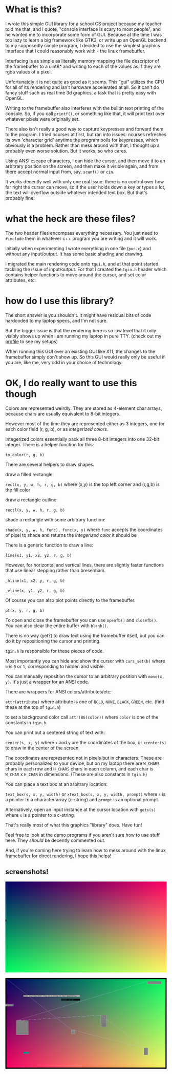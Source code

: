 # What is this?

I wrote this simple GUI library for a school CS project
because my teacher told me that, and I quote,
"console interface is scary to most people", and he wanted
me to incorporate some form of GUI. Because at the time I was
too lazy to learn a big framework like GTK3, or write up an
OpenGL backend to my supposedly simple program, I decided to
use the simplest graphics interface that I could reasonably
work with - the linux framebuffer.

Interfacing is as simple as literally memory mapping the file
descriptor of the framebuffer to a uint8\* and writing to each
of the values as if they are rgba values of a pixel.

Unfortunately it is not quite as good as it seems. This "gui"
utilizes the CPU for all of its rendering and isn't hardware
accelerated at all. So it can't do fancy stuff such as real
time 3d graphics, a task that is pretty easy with OpenGL.

Writing to the framebuffer also interferes with the builtin
text printing of the console. So, if you call `printf()`, or
something like that, it will print text over whatever pixels
were originally set.

There also isn't really a good way to capture keypresses
and forward them to the program. I tried ncurses at first, but
ran into issues: ncurses refreshes its own 'character grid'
anytime the program polls for keypresses, which obviously is
a problem. Rather than mess around with that, I thought up
a probably even worse solution. But it works, so who cares.

Using ANSI escape characters, I can hide the cursor, and then
move it to an arbitrary position on the screen, and then make
it visible again, and from there accept normal input from, say,
`scanf()` or `cin`.

It works decently well with only one real issue: there is no
control over how far right the cursor can move, so if the user
holds down a key or types a lot, the text will overflow outside
whatever intended text box. But that's probably fine!

# what the heck are these files?

The two header files encompass everything necessary.
You just need to `#include` them in whatever c++ program
you are writing and it will work.

initially when experimenting I wrote everything in one file
(`poc.c`) and without any input/output. It has some basic
shading and drawing.

I migrated the main rendering code onto `tgui.h`, and at that
point started tackling the issue of input/output. For that I
created the `tgin.h` header which contains helper functions
to move around the cursor, and set color attributes, etc.

# how do I use this library?

The short answer is you shouldn't. It might have residual
bits of code hardcoded to my laptop specs, and I'm not sure.

But the bigger issue is that the rendering here is so low
level that it only visibly shows up when I am running my
laptop in pure TTY. (check out my [profile](https://github.com/vmhl87)
to see my setups)

When running this GUI over an existing GUI like X11, the changes
to the framebuffer simply don't show up. So this GUI would really
only be useful if you are, like me, very odd in your choice of
technology.

# OK, I do really want to use this though

Colors are represented weirdly. They are stored as 4-element char
arrays, because chars are usually equivalent to 8-bit integers.

However most of the time they are represented either as 3 integers,
one for each color field (r, g, b), or as *integerized colors*.

Integerized colors essentially pack all three 8-bit integers into
one 32-bit integer. There is a helper function for this:

`to_color(r, g, b)`

There are several helpers to draw shapes.


draw a filled rectangle:

`rect(x, y, w, h, r, g, b)` where (x,y) is the top left corner
and (r,g,b) is the fill color


draw a rectangle outline:

`rectl(x, y, w, h, r, g, b)`


shade a rectangle with some arbitrary function:

`shade(x, y, w, h, func), func(x, y)` where `func` accepts the coordinates
of pixel to shade and returns the *integerized color* it should be


There is a generic function to draw a line:

`line(x1, y1, x2, y2, r, g, b)`


However, for horizontal and vertical lines, there are slightly faster
functions that use linear stepping rather than bresenham.

`_hline(x1, x2, y, r, g, b)`

`_vline(x, y1, y2, r, g, b)`


Of course you can also plot points directly to the framebuffer.

`pt(x, y, r, g, b)`


To open and close the framebuffer you can use `openfb()` and `closefb()`.
You can also clear the entire buffer with `blank()`.


There is no way (yet?) to draw text using the framebuffer itself, but
you can do it by repositioning the cursor and printing.

`tgin.h` is responsible for these pieces of code.


Most importantly you can hide and show the cursor with `curs_set(b)`
where `b` is `0` or `1`, corresponding to hidden and visible.


You can manually reposition the cursor to an arbitrary position with
`move(x, y)`. It's just a wrapper for an ANSI code.


There are wrappers for ANSI colors/attributes/etc:

`attr(attribute)` where attribute is one of `BOLD`, `NONE`, `BLACK`,
`GREEN`, etc. (find these at the top of `tgin.h`)

to set a background color call `attr(BG(color))` where `color` is one
of the constants in `tgin.h`.


You can print out a centered string of text with:

`center(s, x, y)` where `x` and `y` are the coordinates of the box,
or `xcenter(s)` to draw in the center of the screen.

The coordinates are represented not in pixels but in characters.
These are probably personalized to your device, but on my laptop there are
`W_CHARS` chars in each row and `H_CHARS` chars in each column, and each char
is `W_CHAR` x `H_CHAR` in dimensions. (These are also constants in `tgin.h`)


You can place a text box at an arbitrary location:

`text_box(s, x, y, width)` or `xtext_box(s, x, y, width, prompt)` where `s`
is a pointer to a character array (c-string) and `prompt` is an optional
prompt.

Alternatively, open an input instance at the cursor location with
`gets(s)` where `s` is a pointer to a c-string.


That's really most of what this graphics "library" does. Have fun!


Feel free to look at the demo programs if you aren't sure how to use
stuff here. They *should* be decently commented out.

And, if you're coming here trying to learn how to mess around with the
linux framebuffer for direct rendering, I hope this helps!

## screenshots!

![poc](assets/poc.png)

![demo](assets/demo.png)
